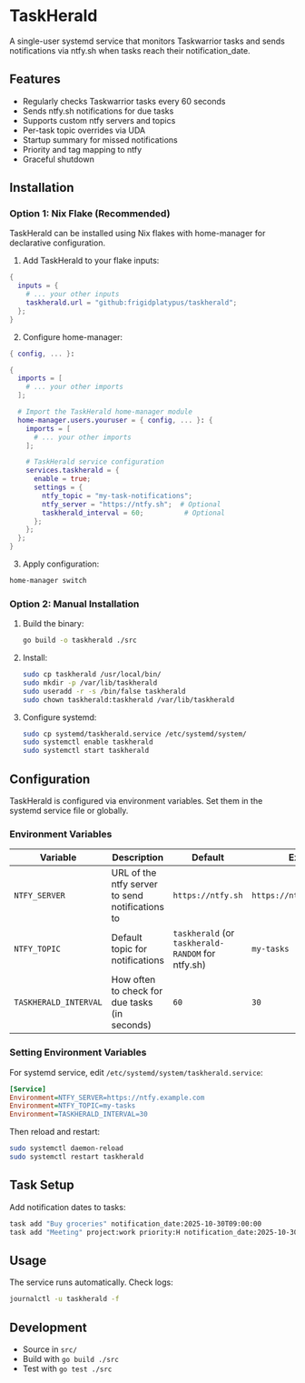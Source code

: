 # TaskHerald

A single-user systemd service that monitors Taskwarrior tasks and sends notifications via ntfy.sh when tasks reach their notification_date.

## Features

- Regularly checks Taskwarrior tasks every 60 seconds
- Sends ntfy.sh notifications for due tasks
- Supports custom ntfy servers and topics
- Per-task topic overrides via UDA
- Startup summary for missed notifications
- Priority and tag mapping to ntfy
- Graceful shutdown

## Installation

### Option 1: Nix Flake (Recommended)

TaskHerald can be installed using Nix flakes with home-manager for declarative configuration.

1. Add TaskHerald to your flake inputs:

```nix
{
  inputs = {
    # ... your other inputs
    taskherald.url = "github:frigidplatypus/taskherald";
  };
}
```

2. Configure home-manager:

```nix
{ config, ... }:

{
  imports = [
    # ... your other imports
  ];

  # Import the TaskHerald home-manager module
  home-manager.users.youruser = { config, ... }: {
    imports = [
      # ... your other imports
    ];

    # TaskHerald service configuration
    services.taskherald = {
      enable = true;
      settings = {
        ntfy_topic = "my-task-notifications";
        ntfy_server = "https://ntfy.sh";  # Optional
        taskherald_interval = 60;          # Optional
      };
    };
  };
}
```

3. Apply configuration:

```bash
home-manager switch
```

### Option 2: Manual Installation

1. Build the binary:
   ```bash
   go build -o taskherald ./src
   ```

2. Install:
   ```bash
   sudo cp taskherald /usr/local/bin/
   sudo mkdir -p /var/lib/taskherald
   sudo useradd -r -s /bin/false taskherald
   sudo chown taskherald:taskherald /var/lib/taskherald
   ```

3. Configure systemd:
   ```bash
   sudo cp systemd/taskherald.service /etc/systemd/system/
   sudo systemctl enable taskherald
   sudo systemctl start taskherald
   ```

## Configuration

TaskHerald is configured via environment variables. Set them in the systemd service file or globally.

### Environment Variables

| Variable | Description | Default | Example |
|----------|-------------|---------|---------|
| `NTFY_SERVER` | URL of the ntfy server to send notifications to | `https://ntfy.sh` | `https://ntfy.example.com` |
| `NTFY_TOPIC` | Default topic for notifications | `taskherald` (or `taskherald-RANDOM` for ntfy.sh) | `my-tasks` |
| `TASKHERALD_INTERVAL` | How often to check for due tasks (in seconds) | `60` | `30` |

### Setting Environment Variables

For systemd service, edit `/etc/systemd/system/taskherald.service`:

```ini
[Service]
Environment=NTFY_SERVER=https://ntfy.example.com
Environment=NTFY_TOPIC=my-tasks
Environment=TASKHERALD_INTERVAL=30
```

Then reload and restart:

```bash
sudo systemctl daemon-reload
sudo systemctl restart taskherald
```

## Task Setup

Add notification dates to tasks:

```bash
task add "Buy groceries" notification_date:2025-10-30T09:00:00
task add "Meeting" project:work priority:H notification_date:2025-10-30T14:00:00 ntfy_topic:work
```

## Usage

The service runs automatically. Check logs:

```bash
journalctl -u taskherald -f
```

## Development

- Source in `src/`
- Build with `go build ./src`
- Test with `go test ./src`